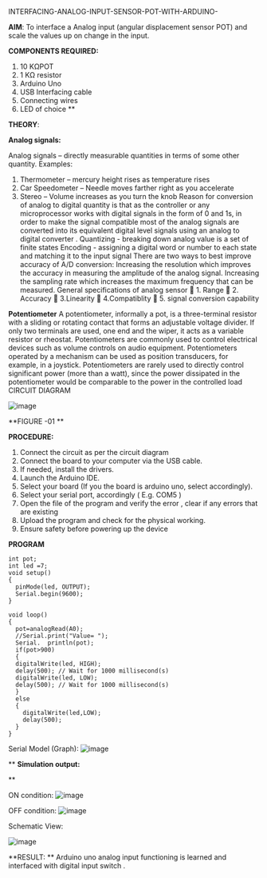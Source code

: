  INTERFACING-ANALOG-INPUT-SENSOR-POT-WITH-ARDUINO-




**AIM**:  To interface a Analog  input (angular displacement sensor POT) and scale the values up on change in the input.


**COMPONENTS REQUIRED:**
1.	10 KΩPOT
2.	1 KΩ resistor 
3.	Arduino Uno 
4.	USB Interfacing cable 
5.	Connecting wires 
6.	LED of choice 
**


**THEORY**: 

**Analog signals:**

Analog signals – directly measurable quantities in terms of some other quantity.
Examples:
1. Thermometer – mercury height rises as temperature rises
2. Car Speedometer – Needle moves farther right as you accelerate
3. Stereo – Volume increases as you turn the knob
Reason for conversion of analog to digital quantity is that as the controller or any microprocessor works with digital signals in the form of 0 and 1s, in order to make the signal compatible  most of the analog signals are converted into its equivalent digital level signals using an analog to digital converter .
Quantizing - breaking down analog value is a set of finite states
Encoding - assigning a digital word or number to each state and matching it to the input signal
 There are two ways to best improve accuracy of A/D conversion:
Increasing the resolution which improves the accuracy in measuring the amplitude of the analog signal.
Increasing the sampling rate which increases the maximum frequency that can be measured.
General specifications of analog sensor
	1. Range
	2. Accuracy
	3.Linearity
	4.Compatiblity
	5. signal conversion capability

**Potentiometer**
A potentiometer, informally a pot, is a three-terminal resistor with a sliding or rotating contact that forms an adjustable voltage divider. If only two terminals are used, one end and the wiper, it acts as a variable resistor or rheostat.
Potentiometers are commonly used to control electrical devices such as volume controls on audio equipment. Potentiometers operated by a mechanism can be used as position transducers, for example, in a joystick. Potentiometers are rarely used to directly control significant power (more than a watt), since the power dissipated in the potentiometer would be comparable to the power in the controlled load
CIRCUIT DIAGRAM





![image](https://user-images.githubusercontent.com/36288975/163530788-eec3cdc3-95e8-4d2d-8349-6d0ea4c9439c.png)

**FIGURE -01
**

**PROCEDURE:**

1.	Connect the circuit as per the circuit diagram 
2.	Connect the board to your computer via the USB cable.
3.	If needed, install the drivers.
4.	Launch the Arduino IDE.
5.	Select your board (If you the board is arduino uno, select accordingly).
6.	Select your serial port, accordingly ( E.g. COM5 )
7.	Open the file of the program  and verify the error , clear if any errors that are existing 
8.	Upload the program and check for the physical working. 
9.	Ensure safety before powering up the device 



**PROGRAM** 
``` 
int pot;
int led =7;
void setup()
{
  pinMode(led, OUTPUT);
  Serial.begin(9600);
}

void loop()
{
  pot=analogRead(A0);
  //Serial.print("Value= ");
  Serial.  println(pot);
  if(pot>900)
  {
  digitalWrite(led, HIGH);
  delay(500); // Wait for 1000 millisecond(s)
  digitalWrite(led, LOW);
  delay(500); // Wait for 1000 millisecond(s)
  }
  else
  {
    digitalWrite(led,LOW);
    delay(500);
  }
}
```
Serial Model (Graph):
![image](https://github.com/Sajetha13/EXPERIMENT-NO--02-INTERFACING-ANALOG-INPUT-SENSOR-POT-WITH-ARDUINO-/assets/138849316/815eb98c-77c3-4823-8594-662a86416f32)







**
**Simulation output:** 

**

ON condition:
![image](https://github.com/Sajetha13/EXPERIMENT-NO--02-INTERFACING-ANALOG-INPUT-SENSOR-POT-WITH-ARDUINO-/assets/138849316/cab9617e-ac36-4b4d-840e-579a7421b2bf)

OFF condition:
![image](https://github.com/Sajetha13/EXPERIMENT-NO--02-INTERFACING-ANALOG-INPUT-SENSOR-POT-WITH-ARDUINO-/assets/138849316/08d9527e-8f5d-48c7-94a1-8f9204f52f04)



Schematic View:

![image](https://github.com/Sajetha13/EXPERIMENT-NO--02-INTERFACING-ANALOG-INPUT-SENSOR-POT-WITH-ARDUINO-/assets/138849316/96f8f27d-05e7-4b34-8256-b23bc0a30876)






**RESULT: ** 
Arduino uno analog input functioning is learned and interfaced with digital input switch .
